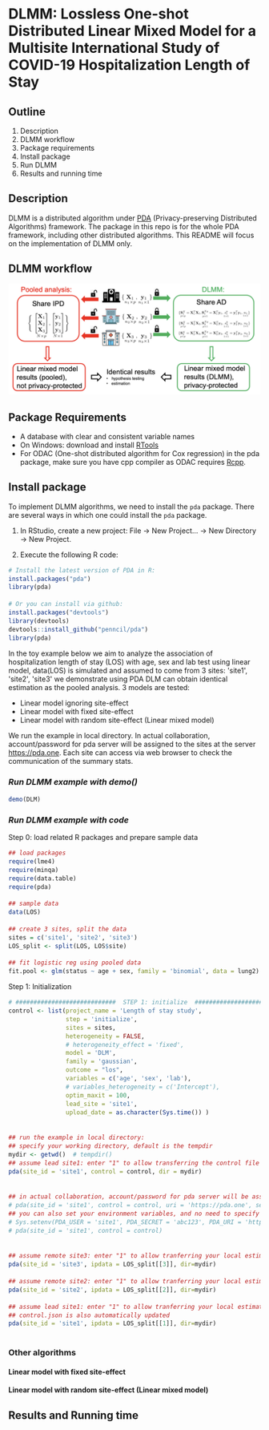 
DLMM: Lossless One-shot Distributed Linear Mixed Model for a Multisite International Study of COVID-19 Hospitalization Length of Stay
==============================================


## Outline
1. Description
2. DLMM workflow
3. Package requirements
4. Install package
5. Run DLMM
6. Results and running time

## Description
DLMM is a distributed algorithm under [PDA](https://github.com/Penncil/pda) (Privacy-preserving Distributed Algorithms) framework. The package in this repo is for the whole PDA framework, including other distributed algorithms. This README will focus on the implementation of DLMM only.

## DLMM workflow
![](workflow.png)

## Package Requirements
- A database with clear and consistent variable names
- On Windows: download and install [RTools](http://cran.r-project.org/bin/windows/Rtools/) 
- For ODAC (One-shot distributed algorithm for Cox regression) in the pda package, make sure you have cpp compiler as ODAC requires [Rcpp](https://cran.r-project.org/web/packages/Rcpp/vignettes/Rcpp-FAQ.pdf).


## Install package

To implement DLMM algorithms, we need to install the `pda` package. There are several ways in which one could install the `pda` package. 

1. In RStudio, create a new project: File -> New Project... -> New Directory -> New Project. 

2. Execute the following R code: 

```r
# Install the latest version of PDA in R:
install.packages("pda")
library(pda)

# Or you can install via github:
install.packages("devtools")
library(devtools)
devtools::install_github("penncil/pda")
library(pda)
```

In the toy example below we aim to analyze the association of hospitalization length of stay (LOS) with age, sex and lab test using linear model, data(LOS) is simulated and assumed to come from 3 sites: 'site1', 'site2', 'site3' we demonstrate using PDA DLM can obtain identical estimation as the pooled analysis. 3 models are tested:

* Linear model ignoring site-effect
* Linear model with fixed site-effect
* Linear model with random site-effect (Linear mixed model)

We run the example in local directory. In actual collaboration, account/password for pda server will be assigned to the sites at the server https://pda.one. Each site can access via web browser to check the communication of the summary stats.

### *Run DLMM example with demo()*

```r
demo(DLM)
``` 

### *Run DLMM example with code*

Step 0: load related R packages and prepare sample data

```r
## load packages
require(lme4)
require(minqa)
require(data.table)
require(pda) 

## sample data
data(LOS)  

## create 3 sites, split the data
sites = c('site1', 'site2', 'site3')
LOS_split <- split(LOS, LOS$site)

## fit logistic reg using pooled data
fit.pool <- glm(status ~ age + sex, family = 'binomial', data = lung2)

``` 

Step 1: Initialization

```r
# ############################  STEP 1: initialize  ###############################
control <- list(project_name = 'Length of stay study',
                step = 'initialize',
                sites = sites,
                heterogeneity = FALSE,
                # heterogeneity_effect = 'fixed',
                model = 'DLM',
                family = 'gaussian',
                outcome = "los",
                variables = c('age', 'sex', 'lab'),
                # variables_heterogeneity = c('Intercept'),
                optim_maxit = 100,
                lead_site = 'site1',
                upload_date = as.character(Sys.time()) )
		
		
## run the example in local directory:
## specify your working directory, default is the tempdir
mydir <- getwd()  # tempdir()
## assume lead site1: enter "1" to allow transferring the control file 
pda(site_id = 'site1', control = control, dir = mydir)
 

## in actual collaboration, account/password for pda server will be assigned, thus:
# pda(site_id = 'site1', control = control, uri = 'https://pda.one', secret='abc123')
## you can also set your environment variables, and no need to specify them in pda:
# Sys.setenv(PDA_USER = 'site1', PDA_SECRET = 'abc123', PDA_URI = 'https://pda.one')
# pda(site_id = 'site1', control = control)


## assume remote site3: enter "1" to allow tranferring your local estimate 
pda(site_id = 'site3', ipdata = LOS_split[[3]], dir=mydir)
 
## assume remote site2: enter "1" to allow tranferring your local estimate  
pda(site_id = 'site2', ipdata = LOS_split[[2]], dir=mydir)
 
## assume lead site1: enter "1" to allow tranferring your local estimate  
## control.json is also automatically updated
pda(site_id = 'site1', ipdata = LOS_split[[1]], dir=mydir)
 
``` 

### Other algorithms

#### Linear model with fixed site-effect

#### Linear model with random site-effect (Linear mixed model)


## Results and Running time




